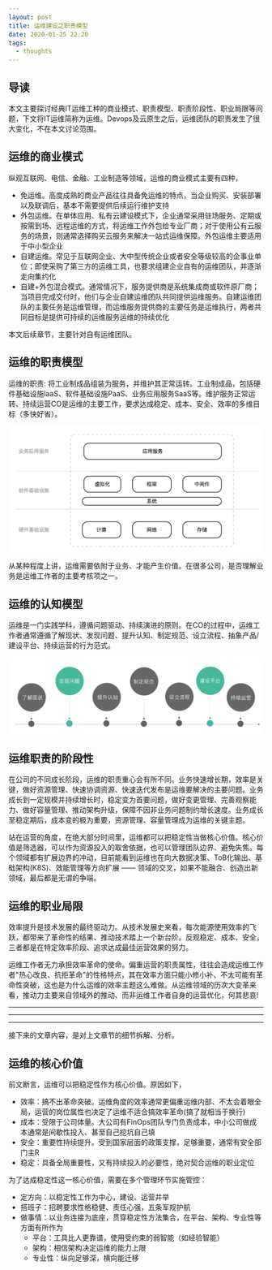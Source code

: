 ```yaml
---
layout: post
title: 运维建设之职责模型
date: 2020-01-25 22:20
tags:
  - thoughts
---
```


## 导读
本文主要探讨经典IT运维工种的商业模式、职责模型、职责阶段性、职业局限等问题，下文将IT运维简称为运维。Devops及云原生之后，运维团队的职责发生了很大变化，不在本文讨论范围。


## 运维的商业模式
纵观互联网、电信、金融、工业制造等领域，运维的商业模式主要有四种，

- 免运维。高度成熟的商业产品往往具备免运维的特点，当企业购买、安装部署以及联调后，基本不需要提供后续运行维护支持
- 外包运维。在单体应用、私有云建设模式下，企业通常采用驻场服务、定期或按需到场、远程运维的方式，将运维工作外包给专业厂商；对于使用公有云服务的场景，则通常选择购买云服务来解决一站式运维保障。外包运维主要适用于中小型企业
- 自建运维。常见于互联网企业、大中型传统企业或者安全等级较高的企事业单位；即使采购了第三方的运维工具，也要求组建企业自有的运维团队，并逐渐走向集约化
- 自建+外包混合模式。通常情况下，服务提供商是系统集成商或软件原厂商；当项目完成交付时，他们与企业自建运维团队共同提供运维服务。自建运维团队的主要任务是运维管理，而运维服务提供商的主要任务是运维执行，两者共同目标是提供可持续的运维服务运维的持续优化

本文后续章节，主要针对自有运维团队。


## 运维的职责模型
运维的职责: 将工业制成品组装为服务，并维护其正常运转。工业制成品，包括硬件基础设施IaaS、软件基础设施PaaS、业务应用服务SaaS等。维护服务正常运转、持续运营CO是运维的主要工作，要求达成稳定、成本、安全、效率的多维目标（多快好省）。

![page.png](https://raw.githubusercontent.com/niean/niean.github.io/master/images/20200125/op-model.png)

从某种程度上讲，运维需要依附于业务、才能产生价值。在很多公司，是否理解业务是运维工作者的主要考核项之一。


## 运维的认知模型
运维是一门实践学科，遵循问题驱动、持续演进的原则。在CO的过程中，运维工作者通常遵循了解现状、发现问题、提升认知、制定规范、设立流程、抽象产品/建设平台、持续运营的行为范式。

![page.png](https://raw.githubusercontent.com/niean/niean.github.io/master/images/20200125/op-renzhi.png)


## 运维职责的阶段性
在公司的不同成长阶段，运维的职责重心会有所不同。业务快速增长期，效率是关键，做好资源管理、快速协调资源、快速迭代发布是运维要解决的主要问题。业务成长到一定规模并持续增长时，稳定变为首要问题，做好变更管理、完善观察能力、做好容量管理、推动架构升级，保障不因非业务问题制约增长速度。业务成长至稳定期后，成本变的极为重要，资源管理、容量管理成为运维的关键主题。

站在运营的角度，在绝大部分时间里，运维都可以把稳定性当做核心价值。核心价值是筛选器，可以作为资源投入的取舍依据，也可以管理团队边界、避免失焦。每个领域都有扩展边界的冲动，目前能看到运维也在向大数据决策、ToB化输出、基础架构(K8S)、效能管理等方向扩展 —— 领域的交叉，如果不能融合、创造出新领域，最后都是无谓的争端。


## 运维的职业局限
效率提升是技术发展的最终驱动力。从技术发展史来看，每次能源使用效率的飞跃，都带来了革命性的结果、推动技术踏上一个新台阶。反观稳定、成本、安全，三者都是在特定效率阶段、追求达成最佳运营效果的努力。

运维工作者无力承担效率革命的使命。偏重运营的职责属性，往往会造成运维工作者"热心改良、抗拒革命"的性格特点，其在效率方面只能小修小补、不太可能有革命性突破，这也是为什么运维的效率主题这么难做。从运维领域的历次大变革来看，推动力主要来自领域外的推动、而非运维工作者自身的运营优化，何其悲哀!



---

---

---

接下来的文章内容，是对上文章节的细节拆解、分析。


## 运维的核心价值
前文断言，运维可以把稳定性作为核心价值。原因如下，

- 效率：搞不出革命突破。运维角度的效率通常更偏重运维内部、不太会着眼全局，运营的岗位属性也决定了运维不适合搞效率革命(搞了就相当于换行)
- 成本：受限于公司体量。大公司有FinOps团队专门负责成本，中小公司做成本通常是间歇性投入、甚至自己挖坑自己填
- 安全：重要性持续提升。受到国家层面的政策支撑，足够重要，通常有安全部门主R
- 稳定：具备全局重要性，又有持续投入的必要性，绝对契合运维的职业定位

为了达成稳定性这一核心价值，需要在多个管理环节实施管控：

- 定方向：以稳定性工作为中心，建设、运营并举
- 搭班子：招聘要求性格稳健、责任心强，五条军规护航
- 做事情：以业务连接为底座，贯穿稳定性方法集合，在平台、架构、专业性等方面有所作为
    - 平台：工具比人更靠谱，使用受约束的弱智能（如经验智能）
    - 架构：相信架构决定运维的能力上限
    - 专业性：纵向足够深，横向能迁移
